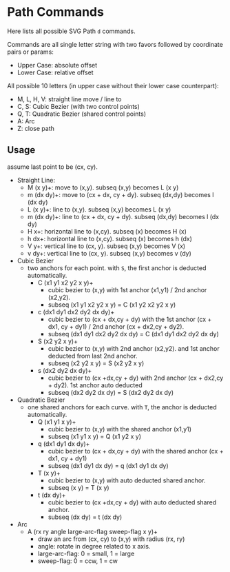 # Path Commands

Here lists all possible SVG Path `d` commands.

Commands are all single letter string with two favors followed by coordinate pairs or params:

 - Upper Case: absolute offset 
 - Lower Case: relative offset

All possible 10 letters (in upper case without their lower case counterpart):

 - M, L, H, V: straight line move / line to 
 - C, S: Cubic Bezier (with two control points)
 - Q, T: Quadratic Bezier (shared control points)
 - A: Arc
 - Z: close path


## Usage

assume last point to be (cx, cy).

 - Straight Line: 
   - M (x y)+: move to (x,y). subseq (x,y) becomes L (x y)
   - m (dx dy)+: move to (cx + dx, cy + dy). subseq (dx,dy) becomes l (dx dy)
   - L (x y)+: line to (x,y). subseq (x,y) becomes L (x y)
   - m (dx dy)+: line to (cx + dx, cy + dy). subseq (dx,dy) becomes l (dx dy)
   - H x+: horizontal line to (x,cy). subseq (x) becomes H (x)
   - h dx+: horizontal line to (x,cy). subseq (x) becomes h (dx)
   - V y+: vertical line to (cx, y). subseq (x,y) becomes V (x)
   - v dy+: vertical line to (cx, y). subseq (x,y) becomes v (dy)
 - Cubic Bezier
   - two anchors for each point. with `S`, the first anchor is deducted automatically.
     - C (x1 y1 x2 y2 x y)+
       - cubic bezier to (x,y) with 1st anchor (x1,y1) / 2nd anchor (x2,y2).
       - subseq (x1 y1 x2 y2 x y) = C (x1 y2 x2 y2 x y)
     - c (dx1 dy1 dx2 dy2 dx dy)+
       - cubic bezier to (cx + dx,cy + dy) with the 1st anchor (cx + dx1, cy + dy1) / 2nd anchor (cx + dx2,cy + dy2).
       - subseq (dx1 dy1 dx2 dy2 dx dy) = C (dx1 dy1 dx2 dy2 dx dy)
     - S (x2 y2 x y)+
       - cubic bezier to (x,y) with 2nd anchor (x2,y2). and 1st anchor deducted from last 2nd anchor.
       - subseq (x2 y2 x y) = S (x2 y2 x y)
     - s (dx2 dy2 dx dy)+
       - cubic bezier to (cx +dx,cy + dy) with 2nd anchor (cx + dx2,cy + dy2). 1st anchor auto deducted
       - subseq (dx2 dy2 dx dy) = S (dx2 dy2 dx dy)
 - Quadratic Bezier
   - one shared anchors for each curve. with `T`, the anchor is deducted automatically.
     - Q (x1 y1 x y)+
       - cubic bezier to (x,y) with the shared anchor (x1,y1)
       - subseq (x1 y1 x y) = Q (x1 y2 x y)
     - q (dx1 dy1 dx dy)+
       - cubic bezier to (cx + dx,cy + dy) with the shared anchor (cx + dx1, cy + dy1)
       - subseq (dx1 dy1 dx dy) = q (dx1 dy1 dx dy)
     - T (x y)+
       - cubic bezier to (x,y) with auto deducted shared anchor.
       - subseq (x y) = T (x y)
     - t (dx dy)+
       - cubic bezier to (cx +dx,cy + dy) with auto deducted shared anchor.
       - subseq (dx dy) = t (dx dy)
 - Arc
   - A (rx ry angle large-arc-flag sweep-flag x y)+
     - draw an arc from (cx, cy) to (x,y) with radius (rx, ry)
     - angle: rotate in degree related to x axis.
     - large-arc-flag: 0 = small, 1 = large
     - sweep-flag: 0 = ccw, 1 = cw
